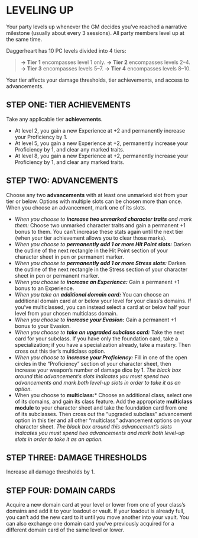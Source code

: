 # LEVELING UP

Your party levels up whenever the GM decides you’ve reached a narrative milestone (usually about every 3 sessions). All party members level up at the same time.

Daggerheart has 10 PC levels divided into 4 tiers:

> **→ Tier 1** encompasses level 1 only.
> **→ Tier 2** encompasses levels 2–4.
> **→ Tier 3** encompasses levels 5–7.
> **→ Tier 4** encompasses levels 8–10.

Your tier affects your damage thresholds, tier achievements, and access to advancements.

## STEP ONE: TIER ACHIEVEMENTS

Take any applicable tier **achievements**.

- At level 2, you gain a new Experience at +2 and permanently increase your Proficiency by 1.
- At level 5, you gain a new Experience at +2, permanently increase your Proficiency by 1, and clear any marked traits.
- At level 8, you gain a new Experience at +2, permanently increase your Proficiency by 1, and clear any marked traits.

## STEP TWO: ADVANCEMENTS

Choose any two **advancements** with at least one unmarked slot from your tier or below. Options with multiple slots can be chosen more than once. When you choose an advancement, mark one of its slots.

- *When you choose to **increase two unmarked character traits** and mark them:* Choose two unmarked character traits and gain a permanent +1 bonus to them. You can’t increase these stats again until the next tier (when your tier achievement allows you to clear those marks).
- *When you choose to **permanently add 1 or more Hit Point slots:*** Darken the outline of the next rectangle in the Hit Point section of your character sheet in pen or permanent marker.
- *When you choose to **permanently add 1 or more Stress slots:*** Darken the outline of the next rectangle in the Stress section of your character sheet in pen or permanent marker.
- *When you choose to **increase an Experience:*** Gain a permanent +1 bonus to an Experience.
- *When you take an **additional domain card:*** You can choose an additional domain card at or below your level for your class’s domains. If you’ve multiclassed, you can instead select a card at or below half your level from your chosen multiclass domain.
- *When you choose to **increase your Evasion:*** Gain a permanent +1 bonus to your Evasion.
- *When you choose to **take an upgraded subclass card:*** Take the next card for your subclass. If you have only the foundation card, take a specialization; if you have a specialization already, take a mastery. Then cross out this tier’s multiclass option.
- *When you choose to **increase your Proficiency:*** Fill in one of the open circles in the “Proficiency” section of your character sheet, then increase your weapon’s number of damage dice by 1. *The black box around this advancement’s slots indicates you must spend two advancements and mark both level-up slots in order to take it as an option.*
- When you choose to **multiclass:*** Choose an additional class, select one of its domains, and gain its class feature. Add the appropriate **multiclass module** to your character sheet and take the foundation card from one of its subclasses. Then cross out the “upgraded subclass” advancement option in this tier and all other “multiclass” advancement options on your character sheet. *The black box around this advancement’s slots indicates you must spend two advancements and mark both level-up slots in order to take it as an option.*

## STEP THREE: DAMAGE THRESHOLDS

Increase all damage thresholds by 1.

## STEP FOUR: DOMAIN CARDS

Acquire a new domain card at your level or lower from one of your class’s domains and add it to your loadout or vault. If your loadout is already full, you can’t add the new card to it until you move another into your vault. You can also exchange one domain card you’ve previously acquired for a different domain card of the same level or lower.
